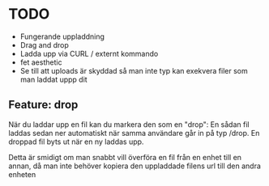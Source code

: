 # TODO

* Fungerande uppladdning
* Drag and drop
* Ladda upp via CURL / externt kommando
* fet aesthetic
* Se till att uploads är skyddad så man inte typ kan exekvera filer som man laddat uppp dit

## Feature: drop

När du laddar upp en fil kan du markera den som en "drop":
En sådan fil laddas sedan ner automatiskt när samma användare går in på typ
/drop. En droppad fil byts ut när en ny laddas upp.

Detta är smidigt om man snabbt vill överföra en fil från en enhet till en annan,
då man inte behöver kopiera den uppladdade filens url till den andra enheten
